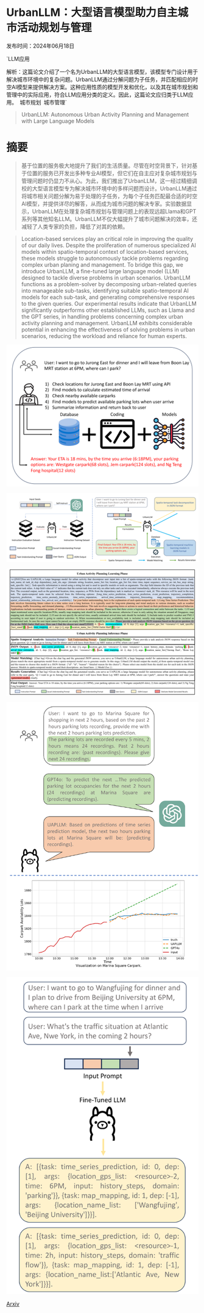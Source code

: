 # UrbanLLM：大型语言模型助力自主城市活动规划与管理

发布时间：2024年06月18日

`LLM应用

解析：这篇论文介绍了一个名为UrbanLLM的大型语言模型，该模型专门设计用于解决城市环境中的复杂问题。UrbanLLM通过分解问题为子任务，并匹配相应的时空AI模型来提供解决方案。这种应用性质的模型开发和优化，以及其在城市规划和管理中的实际应用，符合LLM应用分类的定义。因此，这篇论文应归类于LLM应用。` `城市规划` `城市管理`

> UrbanLLM: Autonomous Urban Activity Planning and Management with Large Language Models

# 摘要

> 基于位置的服务极大地提升了我们的生活质量。尽管在时空背景下，针对基于位置的服务已开发出多种专业AI模型，但它们在自主应对复杂城市规划与管理问题时仍显力不从心。为此，我们推出了UrbanLLM，这一经过精细调校的大型语言模型专为解决城市环境中的多样问题而设计。UrbanLLM通过将城市相关问题分解为易于处理的子任务，为每个子任务匹配最合适的时空AI模型，并提供详尽的解答，从而成为城市问题的解决专家。实验数据显示，UrbanLLM在处理复杂城市规划与管理问题上的表现远超Llama和GPT系列等其他知名LLM。UrbanLLM不仅大幅提升了城市问题解决的效率，还减轻了人类专家的负担，降低了对其的依赖。

> Location-based services play an critical role in improving the quality of our daily lives. Despite the proliferation of numerous specialized AI models within spatio-temporal context of location-based services, these models struggle to autonomously tackle problems regarding complex urban planing and management. To bridge this gap, we introduce UrbanLLM, a fine-tuned large language model (LLM) designed to tackle diverse problems in urban scenarios. UrbanLLM functions as a problem-solver by decomposing urban-related queries into manageable sub-tasks, identifying suitable spatio-temporal AI models for each sub-task, and generating comprehensive responses to the given queries. Our experimental results indicate that UrbanLLM significantly outperforms other established LLMs, such as Llama and the GPT series, in handling problems concerning complex urban activity planning and management. UrbanLLM exhibits considerable potential in enhancing the effectiveness of solving problems in urban scenarios, reducing the workload and reliance for human experts.

![UrbanLLM：大型语言模型助力自主城市活动规划与管理](../../../paper_images/2406.12360/x1.png)

![UrbanLLM：大型语言模型助力自主城市活动规划与管理](../../../paper_images/2406.12360/x2.png)

![UrbanLLM：大型语言模型助力自主城市活动规划与管理](../../../paper_images/2406.12360/x3.png)

![UrbanLLM：大型语言模型助力自主城市活动规划与管理](../../../paper_images/2406.12360/x4.png)

![UrbanLLM：大型语言模型助力自主城市活动规划与管理](../../../paper_images/2406.12360/x5.png)

[Arxiv](https://arxiv.org/abs/2406.12360)
